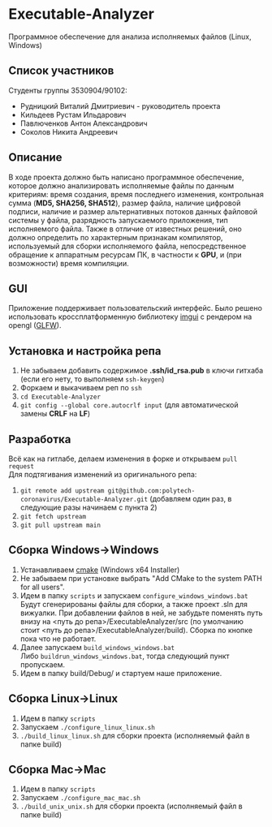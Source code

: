 # Executable-Analyzer

Программное обеспечение для анализа исполняемых файлов (Linux, Windows)

## Список участников
Студенты группы 3530904/90102:
- Рудницкий Виталий Дмитриевич - руководитель проекта
- Кильдеев Рустам Ильдарович
- Павлюченков Антон Александрович
- Соколов Никита Андреевич

## Описание
В ходе проекта должно быть написано программное обеспечение, которое должно анализировать исполняемые файлы по данным критериям: время создания, время последнего изменения, контрольная сумма (**MD5, SHA256, SHA512**), размер файла, наличие цифровой подписи, наличие и размер альтернативных потоков данных файловой системы у файла, разрядность запускаемого приложения, тип исполняемого файла. Также в отличие от известных решений, оно должно определить по характерным признакам компилятор, используемый для сборки исполняемого файла, непосредственное обращение к аппаратным ресурсам ПК, в частности к **GPU**, и (при возможности) время компиляции.

## GUI

Приложение поддерживает пользовательский интерфейс.
Было решено использовать кроссплатформенную библиотеку [imgui](https://github.com/ocornut/imgui) с рендером на opengl ([GLFW](https://github.com/glfw/glfw)).

## Установка и настройка репа
1. Не забываем добавить содержимое **.ssh/id_rsa.pub** в ключи гитхаба (если его нету, то выполняем ```ssh-keygen```)
2. Форкаем и выкачиваем реп по ```ssh```
3. ```cd Executable-Analyzer```
4. ```git config --global core.autocrlf input``` (для автоматической замены **CRLF** на **LF**)

## Разработка
Всё как на гитлабе, делаем изменения в форке и открываем ```pull request```  
Для подтягивания изменений из оригинального репа:
1. ```git remote add upstream git@github.com:polytech-coronavirus/Executable-Analyzer.git``` (добавляем один раз, в следующие разы начинаем с пункта 2) 
2. ```git fetch upstream```
3. ```git pull upstream main```

## Сборка Windows->Windows

1. Устанавливаем [cmake](https://cmake.org/download/) (Windows x64 Installer)
2. Не забываем при установке выбрать "Add CMake to the system PATH for all users".
3. Идем в папку ```scripts``` и запускаем ```configure_windows_windows.bat```  
Будут сгенерированы файлы для сборки, а также проект .sln для вижуалки. При добавлении файлов в ней, не забудьте поменять путь внизу на <путь до репа>/ExecutableAnalyzer/src (по умолчанию стоит <путь до репа>/ExecutableAnalyzer/build).
Сборка по кнопке пока что не работает.
4. Далее запускаем ```build_windows_windows.bat```  
Либо ```buildrun_windows_windows.bat```, тогда следующий пункт пропускаем.
5. Идем в папку build/Debug/ и стартуем наше приложение.

## Сборка Linux->Linux

1. Идем в папку ```scripts```
2. Запускаем ```./configure_linux_linux.sh```
3. ```./build_linux_linux.sh``` для сборки проекта (исполняемый файл в папке build)

## Сборка Mac->Mac
1. Идем в папку ```scripts```
2. Запускаем ```./configure_mac_mac.sh```
3. ```./build_unix_unix.sh``` для сборки проекта (исполняемый файл в папке build)
